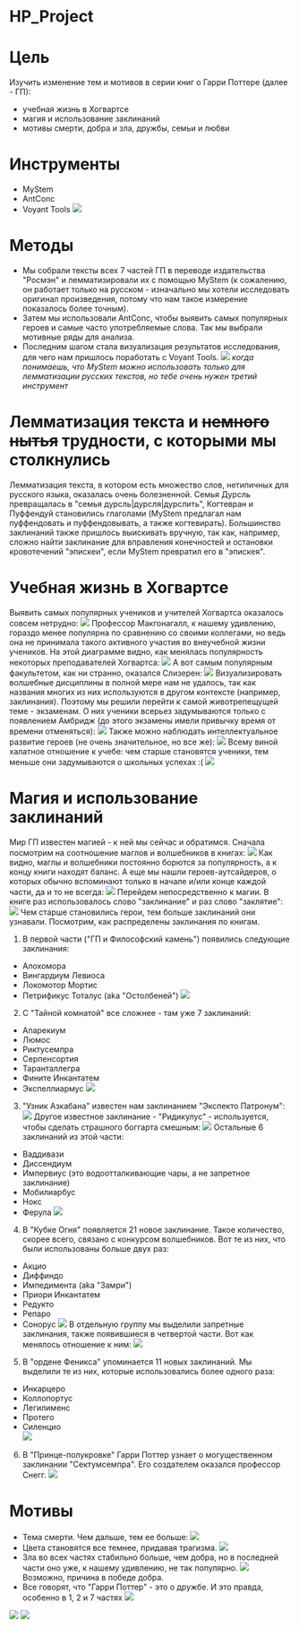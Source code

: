 # HP_Project

# Цель
Изучить изменение тем и мотивов в серии книг о Гарри Поттере (далее - ГП):
* учебная жизнь в Хогвартсе
* магия и использование заклинаний
* мотивы смерти, добра и зла, дружбы, семьи и любви

# Инструменты
* MyStem
* AntConc
* Voyant Tools
![](instrument_meme.jpg)

# Методы
* Мы собрали тексты всех 7 частей ГП в переводе издательства "Росмэн" и лемматизировали их с помощью MyStem (к сожалению, он работает только на русском - изначально мы хотели исследовать оригинал произведения, потому что нам такое измерение показалось более точным). 
* Затем мы использовали AntConc, чтобы выявить самых популярных героев и самые часто употребляемые слова. Так мы выбрали мотивные ряды для анализа.
* Последним шагом стала визуализация результатов исследования, для чего нам пришлось поработать с Voyant Tools.
![](meme2.jpg)
*когда понимаешь, что MyStem можно использовать только для лемматизации русских текстов, но тебе очень нужен третий инструмент*

# Лемматизация текста и ~~немного нытья~~ трудности, с которыми мы столкнулись
Лемматизация текста, в котором есть множество слов, нетипичных для русского языка, оказалась очень болезненной. Семья Дурсль превращалась в "семья дурсль|дурсля|дурслить", Когтевран и Пуффендуй становились глаголами (MyStem предлагал нам пуффендовать и пуффендовывать, а также когтевирать). Большинство заклинаний также пришлось выискивать вручную, так как, например, сложно найти заклинание для вправления конечностей и остановки кровотечений "эпискеи", если MyStem превратил его в "эпискея".

# Учебная жизнь в Хогвартсе
Выявить самых популярных учеников и учителей Хогвартса оказалось совсем нетрудно:
![](characters.jpg)
Профессор Макгонагалл, к нашему удивлению, гораздо менее популярна по сравнению со своими коллегами, но ведь она не принимала такого активного участия во внеучебной жизни учеников. На этой диаграмме видно, как менялась популярность некоторых преподавателей Хогвартса:
![](professors.jpg)
А вот самым популярным факультетом, как ни странно, оказался Слизерен:
![](faculties.jpg)
Визуализировать волшебные дисциплины в полной мере нам не удалось, так как названия многих из них используются в другом контексте (например, заклинания). Поэтому мы решили перейти к самой животрепещущей теме - экзаменам. О них ученики всерьез задумываются только с появлением Амбридж (до этого экзамены имели привычку время от времени отменяться):
![](2019-06-04_13-11-40.png)
Также можно наблюдать интеллектуальное развитие героев (не очень значительное, но все же):
![](2019-06-04_13-09-54.png)
Всему виной халатное отношение к учебе: чем старше становятся ученики, тем меньше они задумываются о школьных успехах :(
![](stuDYING.jpg)

# Магия и использование заклинаний
Мир ГП известен магией - к ней мы сейчас и обратимся. Сначала посмотрим на соотношение маглов и волшебников в книгах:
![](vs.jpg)
Как видно, маглы и волшебники постоянно борются за популярность, а к концу книги находят баланс.
А еще мы нашли героев-аутсайдеров, о которых обычно вспоминают только в начале и/или конце каждой части, да и то не всегда:
![](2019-06-04_13-04-48.png)
Перейдем непосредственно к магии.
В книге раз использовалось слово "заклинание" и раз слово "заклятие":
![](spells.jpg)
Чем старше становились герои, тем больше заклинаний они узнавали.
Посмотрим, как распределены заклинания по книгам.
1. В первой части ("ГП и Философский камень") появились следующие заклинания:
* Алохомора
* Вингардиум Левиоса
* Локомотор Мортис 
* Петрификус Тоталус (aka "Остолбеней")
![](spells1.jpg)
2. С "Тайной комнатой" все сложнее - там уже 7 заклинаний:
* Апарекиум
* Люмос
* Риктусемпра
* Серпенсортия
* Таранталлегра
* Фините Инкантатем
* Экспеллиармус
![](spells2.jpg)
3. "Узник Азкабана" известен нам заклинанием "Экспекто Патронум":
![](patronus.jpg)
Другое известное заклинание - "Ридикулус" - используется, чтобы сделать страшного боггарта смешным:
![](ridiculus.jpg)
Остальные 6 заклинаний из этой части:
* Ваддивази 
* Диссендиум  
* Импервиус (это водоотталкивающие чары, а не запретное заклинание)
* Мобилиарбус  
* Нокс  
* Ферула 
![](spells3.jpg)
4. В "Кубке Огня" появляется 21 новое заклинание. Такое количество, скорее всего, связано с конкурсом волшебников. Вот те из них, что были использованы больше двух раз:
* Акцио 
* Диффиндо
* Импедимента (aka "Замри")   
* Приори Инкантатем 
* Редукто
* Репаро
* Сонорус 
![](spells4.jpg)
В отдельную группу мы выделили запретные заклинания, также появившиеся в четвертой части. Вот как менялось отношение к ним:
![](forbid_sp.jpg)
5. В "ордене Феникса" упоминается 11 новых заклинаний. Мы выделили те из них, которые использовались более одного раза:
* Инкарцеро
* Коллопортус 
* Легилименс  
* Протего
* Силенцио   
![](spells5.jpg)
6. В "Принце-полукровке" Гарри Поттер узнает о могущественном заклинании "Сектумсемпра". Его создателем оказался профессор Снегг.
![](snape_sp.jpg)

# Мотивы
* Тема смерти. Чем дальше, тем ее больше:
![](2019-06-04_13-03-24.png)
* Цвета становятся все темнее, придавая трагизма.
![](2019-06-04_13-22-14.png)
* Зла во всех частях стабильно больше, чем  добра, но в последней части оно уже, к нашему удивлению, не так популярно. 
![](2019-06-04_13-05-42.png)
Возможно, причина в победе добра.
* Все говорят, что "Гарри Поттер" - это о дружбе. И это правда, особенно в 1, 2 и 7 частях
![](2019-06-04_13-08-08.png)

![](last_meme.jpg) ![](last_meme_.jpg) 

